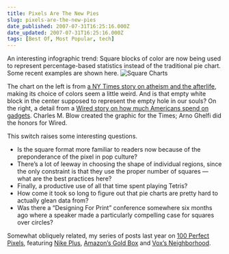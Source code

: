 ```yaml
---
title: Pixels Are The New Pies
slug: pixels-are-the-new-pies
date_published: 2007-07-31T16:25:16.000Z
date_updated: 2007-07-31T16:25:16.000Z
tags: [Best Of, Most Popular, tech]
---
```


An interesting infographic trend: Square blocks of color are now being used to represent percentage-based statistics instead of the traditional pie chart. Some recent examples are shown here.
![Square Charts](http://www.dashes.com/anil/images/square-graphs.png)

The chart on the left is from [a NY Times story on atheism and the afterlife](http://www.nytimes.com/2007/07/29/magazine/29wwln-lede-t.html?ref=magazine), making its choice of colors seem a little weird. And is that empty white block in the center supposed to represent the empty hole in our souls? On the right, a detail from a [Wired story on how much Americans spend on gadgets](http://www.wired.com/techbiz/it/magazine/15-08/st_infoporn). Charles M. Blow created the graphic for the Times; Arno Ghelfi did the honors for Wired.

This switch raises some interesting questions.

- Is the square format more familiar to readers now because of the preponderance of the pixel in pop culture?
- There’s a lot of leeway in choosing the shape of individual regions, since the only constraint is that they use the proper number of squares — what are the best practices here?
- Finally, a productive use of all that time spent playing Tetris?
- How come it took so long to figure out that pie charts are pretty hard to actually glean data from?
- Was there a “Designing For Print” conference somewhere six months ago where a speaker made a particularly compelling case for squares over circles?

Somewhat obliquely related, my series of posts last year on [100 Perfect Pixels](http://www.dashes.com/admin/mt/mt-search.cgi?tag=100px&amp;blog_id=1), featuring [Nike Plus](http://www.dashes.com/anil/2006/08/100-perfect-pix.html), [Amazon’s Gold Box](http://www.dashes.com/anil/2006/08/100-perfect-pix-1.html) and [Vox’s Neighborhood](http://www.dashes.com/anil/2006/08/100-perfect-pix-2.html).
